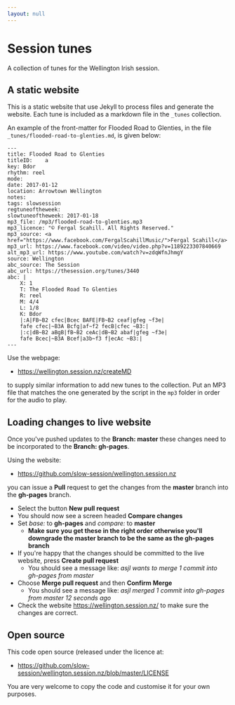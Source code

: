 ```yaml
---
layout: null
---
```


Session tunes
=============

A collection of tunes for the Wellington Irish session.

A static website
----------------

This is a static website that use Jekyll to process files and generate the
website. Each tune is included as a markdown file in the `_tunes` collection.

An example of the front-matter for Flooded Road to Glenties, in the file
`_tunes/flooded-road-to-glenties.md`, is given below:

```
---
title: Flooded Road to Glenties
titleID:    a
key: Bdor
rhythm: reel
mode:
date: 2017-01-12
location: Arrowtown Wellington
notes:
tags: slowsession
regtuneoftheweek:
slowtuneoftheweek: 2017-01-18
mp3_file: /mp3/flooded-road-to-glenties.mp3
mp3_licence: "© Fergal Scahill. All Rights Reserved."
mp3_source: <a href="https://www.facebook.com/FergalScahillMusic/">Fergal Scahill</a>
mp3_url: https://www.facebook.com/video/video.php?v=1189223307840669
alt_mp3_url: https://www.youtube.com/watch?v=zdqWfnJhmgY
source: Wellington
abc_source: The Session
abc_url: https://thesession.org/tunes/3440
abc: |
    X: 1
    T: The Flooded Road To Glenties
    R: reel
    M: 4/4
    L: 1/8
    K: Bdor
    |:A|FB~B2 cfec|Bcec BAFE|FB~B2 ceaf|gfeg ~f3e|
    fafe cfec|~B3A Bcfg|af~f2 fecB|cfec ~B3:|
    |:c|dB~B2 aBgB|fB~B2 ceAc|dB~B2 abaf|gfeg ~f3e|
    fafe Bcec|~B3A Bcef|a3b~f3 f|ecAc ~B3:|
---
```

Use the webpage:

 * <https://wellington.session.nz/createMD>

to supply similar information to add new tunes to the collection. Put an MP3
file that matches the one generated by the script in the `mp3` folder in order
for the audio to play.

Loading changes to live website
-------------------------------

Once you've pushed updates to the **Branch: master** these changes need to be incorporated to the
**Branch: gh-pages**.

Using the website:

 * <https://github.com/slow-session/wellington.session.nz>

 you can issue a **Pull** request to get the changes from the **master** branch into the **gh-pages** branch.

  * Select the button **New pull request**
  * You should now see a screen headed **Compare changes**
  * Set *base:* to **gh-pages** and *compare:* to **master**
    * **Make sure you get these in the right order otherwise you'll downgrade the master branch to be the same as the gh-pages branch**
  * If you're happy that the changes should be committed to the live website, press **Create pull request**
    * You should see a message like: *asjl  wants to merge 1 commit into gh-pages from master*
  * Choose **Merge pull request** and then **Confirm Merge**
    * You should see a message like: *asjl  merged 1 commit into gh-pages from master 12 seconds ago*
  * Check the website <https://wellington.session.nz/> to make sure the changes are correct.

Open source
-----------

This code open source (released under the licence at:

 * <https://github.com/slow-session/wellington.session.nz/blob/master/LICENSE>

You are very welcome to copy the code and customise it for your own purposes.

